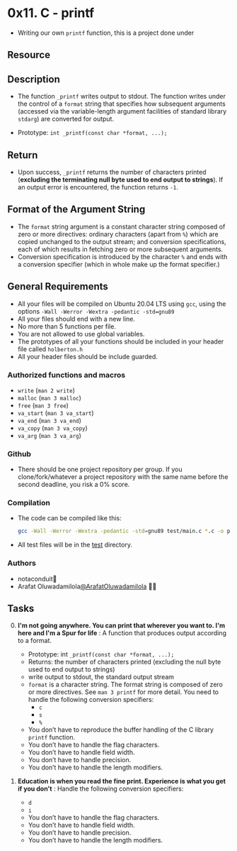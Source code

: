 # 0x11. C - printf 

- Writing our own `printf` function, this is a project done under

## Resource



## Description

- The function `_printf` writes output to stdout. The function writes under the control of a `format` string that specifies how subsequent arguments (accessed via the variable-length argument facilities of standard library `stdarg`) are converted for output.

- Prototype: `int _printf(const char *format, ...);`

## Return

- Upon success, `_printf` returns the number of characters printed (**excluding the terminating null byte used to end output to strings**). If an output error is encountered, the function returns `-1`.

## Format of the Argument String

- The `format` string argument is a constant character string composed of zero or more directives: ordinary characters (apart from `%`) which are copied unchanged to the output stream; and conversion specifications, each of which results in fetching zero or more subsequent arguments.
- Conversion specification is introduced by the character `%` and ends with a conversion specifier (which in whole make up the format specifier.)

## General Requirements

- All your files will be compiled on Ubuntu 20.04 LTS using `gcc`, using the options `-Wall -Werror -Wextra -pedantic -std=gnu89`
- All your files should end with a new line.
- No more than 5 functions per file.
- You are not allowed to use global variables.
- The prototypes of all your functions should be included in your header file called `holberton.h`
- All your header files should be include guarded.

### Authorized functions and macros

- `write` (`man 2 write`)
- `malloc` (`man 3 malloc`)
- `free` (`man 3 free`)
- `va_start` (`man 3 va_start`)
- `va_end` (`man 3 va_end`)
- `va_copy` (`man 3 va_copy`)
- `va_arg` (`man 3 va_arg`)

### Github

- There should be one project repository per group. If you clone/fork/whatever a project repository with the same name before the second deadline, you risk a 0% score.

### Compilation

- The code can be compiled like this:
	```sh
	gcc -Wall -Werror -Wextra -pedantic -std=gnu89 test/main.c *.c -o print
	```
- All test files will be in the [test](./test) directory.


### Authors

- notaconduit👾
- Arafat Oluwadamilola[@ArafatOluwadamilola](https://github.com/Arafat002) 👨‍💻


## Tasks

0. **I'm not going anywhere. You can print that wherever you want to. I'm here and I'm a Spur for life** : A function that produces output according to a format.
	- Prototype: int `_printf(const char *format, ...);`
	- Returns: the number of characters printed (excluding the null byte used to end output to strings)
	- write output to stdout, the standard output stream
	- `format` is a character string. The format string is composed of zero or more directives. See `man 3 printf` for more detail. You need to handle the following conversion specifiers:
		- `c`
		- `s`
		- `%`
	- You don’t have to reproduce the buffer handling of the C library `printf` function.
	- You don’t have to handle the flag characters.
	- You don’t have to handle field width.
	- You don’t have to handle precision.
	- You don’t have to handle the length modifiers.

1. **Education is when you read the fine print. Experience is what you get if you don't** : Handle the following conversion specifiers:
	- `d`
	- `i`
	- You don’t have to handle the flag characters.
	- You don’t have to handle field width.
	- You don’t have to handle precision.
	- You don’t have to handle the length modifiers.

